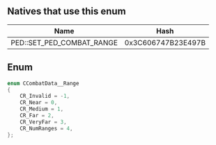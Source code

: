 ## Natives that use this enum
| Name                      | Hash               |
|---------------------------|--------------------|
| PED::SET_PED_COMBAT_RANGE | 0x3C606747B23E497B |
## Enum
```cpp
enum CCombatData__Range
{
	CR_Invalid = -1,
	CR_Near = 0,
	CR_Medium = 1,
	CR_Far = 2,
	CR_VeryFar = 3,
	CR_NumRanges = 4,
};
```
